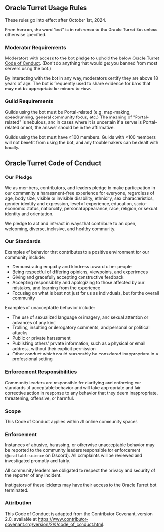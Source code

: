 ## Oracle Turret Usage Rules

These rules go into effect after October 1st, 2024.

From here on, the word "bot" is in reference to the Oracle Turret Bot unless otherwise specified.

### Moderator Requirements

Moderators with access to the bot pledge to uphold the below <a href="#oracle-turret-code-of-conduct">Oracle Turret Code of Conduct</a>. (Don't do anything that would
get you banned from most servers using the bot.)

By interacting with the bot in any way, moderators certify they are above 18 years of age. The bot is frequently
used to share evidence for bans that may not be appropriate for minors to view.

### Guild Requirements

Guilds using the bot must be Portal-related (e.g. map-making, speedrunning, general community focus, etc.)
The meaning of "Portal-related" is nebulous, and in cases where it is uncertain if a server is Portal-related
or not, the answer should be in the affirmative.

Guilds using the bot must have &ge;100 members. Guilds with &lt;100 members will not benefit from using the bot,
and any troublemakers can be dealt with locally.

## Oracle Turret Code of Conduct

### Our Pledge

We as members, contributors, and leaders pledge to make participation in our community a harassment-free experience for everyone,
regardless of age, body size, visible or invisible disability, ethnicity, sex characteristics, gender identity and expression,
level of experience, education, socio-economic status, nationality, personal appearance, race, religion, or sexual identity and orientation.

We pledge to act and interact in ways that contribute to an open, welcoming, diverse, inclusive, and healthy community.

### Our Standards

Examples of behavior that contributes to a positive environment for our community include:

- Demonstrating empathy and kindness toward other people
- Being respectful of differing opinions, viewpoints, and experiences
- Giving and gracefully accepting constructive feedback
- Accepting responsibility and apologizing to those affected by our mistakes, and learning from the experience
- Focusing on what is best not just for us as individuals, but for the overall community

Examples of unacceptable behavior include:

- The use of sexualized language or imagery, and sexual attention or advances of any kind
- Trolling, insulting or derogatory comments, and personal or political attacks
- Public or private harassment
- Publishing others' private information, such as a physical or email address, without their explicit permission
- Other conduct which could reasonably be considered inappropriate in a professional setting

### Enforcement Responsibilities

Community leaders are responsible for clarifying and enforcing our standards of acceptable behavior and will take appropriate and fair
corrective action in response to any behavior that they deem inappropriate, threatening, offensive, or harmful.

### Scope

This Code of Conduct applies within all online community spaces.

### Enforcement

Instances of abusive, harassing, or otherwise unacceptable behavior may be reported to the community leaders responsible for enforcement
(`@craftablescience` on Discord). All complaints will be reviewed and investigated promptly and fairly.

All community leaders are obligated to respect the privacy and security of the reporter of any incident.

Instigators of these icidents may have their access to the Oracle Turret bot terminated.

### Attribution

This Code of Conduct is adapted from the Contributor Covenant, version 2.0, available at https://www.contributor-covenant.org/version/2/0/code_of_conduct.html.
